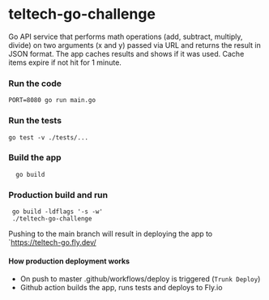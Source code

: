 # teltech-go-challenge

Go API service that performs math operations (add, subtract, multiply, divide) on two arguments (x and y) 
passed via URL and returns the result in JSON format.
The app caches results and shows if it was used. Cache items expire if not hit for 1 minute. 

### Run the code
```shell
PORT=8080 go run main.go
```

### Run the tests
```shell
go test -v ./tests/...
```

### Build the app
```shell
  go build
```

### Production build and run
```shell
 go build -ldflags '-s -w'
 ./teltech-go-challenge
```

Pushing to the main branch will result in deploying the app to `https://teltech-go.fly.dev/

#### How production deployment works

- On push to master .github/workflows/deploy is triggered (`Trunk Deploy`)
- Github action builds the app, runs tests and deploys to Fly.io

